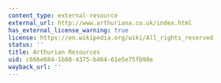 ```yaml
---
content_type: external-resource
external_url: http://www.arthuriana.co.uk/index.html
has_external_license_warning: true
license: https://en.wikipedia.org/wiki/All_rights_reserved
status: ''
title: Arthurian Resources
uid: c666e684-1b08-4375-b464-61e5e75fb98e
wayback_url: ''
---
```

